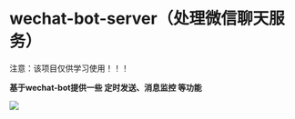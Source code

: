 # wechat-bot-server（处理微信聊天服务）

注意：该项目仅供学习使用！！！

**基于wechat-bot提供一些 定时发送、消息监控 等功能**

<a href="https://github.com/ersutUp/wechat-bot">
  <img align="center" src="https://github-readme-stats.vercel.app/api/pin/?username=ersutUp&repo=wechat-bot" />
</a>



